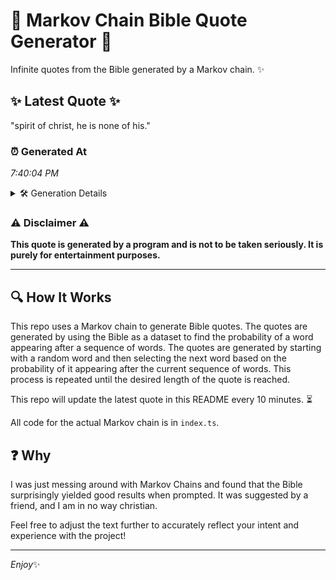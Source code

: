 # 📖 Markov Chain Bible Quote Generator 📖

Infinite quotes from the Bible generated by a Markov chain. ✨

## ✨ Latest Quote ✨
"spirit of christ, he is none of his."

### ⏰ Generated At
*7:40:04 PM*

<details>
    <summary>🛠️ Generation Details</summary>
    <p>
        <strong>🌱 Seed:</strong> spirit<br>
        <strong>🔄 Iterations:</strong> 7<br>
        <strong>📜 Context History:</strong><br>[ spirit ]: of<br>[ spirit, of ]: christ,<br>[ spirit, of, christ, ]: he<br>[ spirit, of, christ,, he ]: is<br>[ spirit, of, christ,, he, is ]: none<br>[ spirit, of, christ,, he, is, none ]: of<br>[ of, christ,, he, is, none, of ]: his.<br>
    </p>
</details>

### ⚠️ Disclaimer ⚠️
**This quote is generated by a program and is not to be taken seriously. It is purely for entertainment purposes.**

---

## 🔍 How It Works

This repo uses a Markov chain to generate Bible quotes. The quotes are generated by using the Bible as a dataset to find the probability of a word appearing after a sequence of words. The quotes are generated by starting with a random word and then selecting the next word based on the probability of it appearing after the current sequence of words. This process is repeated until the desired length of the quote is reached.

This repo will update the latest quote in this README every 10 minutes. ⏳

All code for the actual Markov chain is in `index.ts`.

## ❓ Why

I was just messing around with Markov Chains and found that the Bible surprisingly yielded good results when prompted. 
It was suggested by a friend, and I am in no way christian.

Feel free to adjust the text further to accurately reflect your intent and experience with the project!

---

*Enjoy*✨
